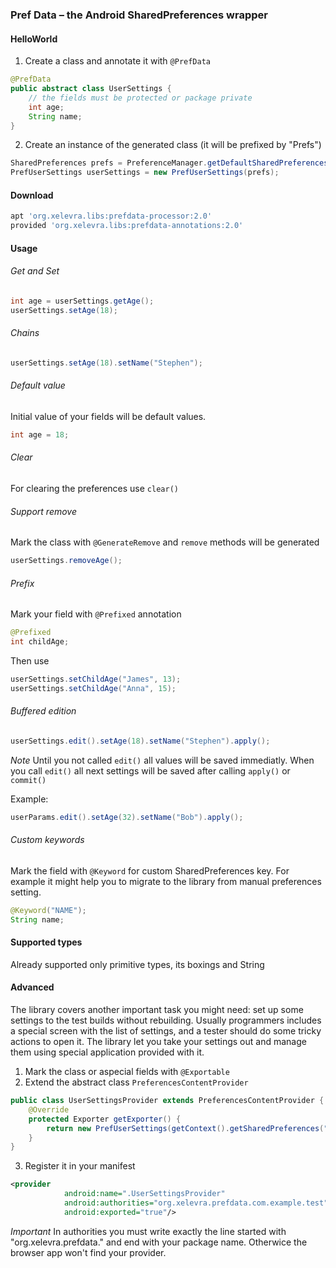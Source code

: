 ### Pref Data – the Android SharedPreferences wrapper

#### HelloWorld
 1. Create a class and annotate it with ```@PrefData```
```java
@PrefData
public abstract class UserSettings {
    // the fields must be protected or package private
    int age;
    String name;
}
```
 2. Create an instance of the generated class (it will be prefixed by "Prefs")

```java
SharedPreferences prefs = PreferenceManager.getDefaultSharedPreferences(getApplicationContext());
PrefUserSettings userSettings = new PrefUserSettings(prefs);
```
#### Download
```groovy
apt 'org.xelevra.libs:prefdata-processor:2.0'
provided 'org.xelevra.libs:prefdata-annotations:2.0'
```

#### Usage
###### Get and Set
```java
int age = userSettings.getAge();
userSettings.setAge(18);
```
###### Chains
```java
userSettings.setAge(18).setName("Stephen");
```
###### Default value
Initial value of your fields will be default values.
```java
int age = 18;
```
###### Clear
For clearing the preferences use ```clear()```
###### Support remove
Mark the class with ```@GenerateRemove``` and ```remove``` methods will be generated
```java
userSettings.removeAge();
```
###### Prefix
Mark your field with ```@Prefixed``` annotation
```java
@Prefixed
int childAge;
```
Then use
```java
userSettings.setChildAge("James", 13);
userSettings.setChildAge("Anna", 15);
```
###### Buffered edition
```java
userSettings.edit().setAge(18).setName("Stephen").apply();
```
*Note*
Until you not called ```edit()``` all values will be saved immediatly.
When you call ```edit()``` all next settings will be saved after calling ```apply()``` or ```commit()```

Example:
```java
userParams.edit().setAge(32).setName("Bob").apply();
```
###### Custom keywords
Mark the field with ```@Keyword``` for custom SharedPreferences key. For example it might help you to migrate to the library from manual preferences setting.
```java
@Keyword("NAME");
String name;
````
#### Supported types
Already supported only primitive types, its boxings and String

#### Advanced
The library covers another important task you might need: set up some settings to the test builds without rebuilding. Usually programmers includes a special screen with the list of settings, and a tester should do some tricky actions to open it. The library let you take your settings out and manage them using special application provided with it.

1) Mark the class or aspecial fields with ```@Exportable```
2) Extend the abstract class ```PreferencesContentProvider```
```java
public class UserSettingsProvider extends PreferencesContentProvider {
    @Override
    protected Exporter getExporter() {
        return new PrefUserSettings(getContext().getSharedPreferences("main", Context.MODE_PRIVATE));
    }
}
```
3) Register it in your manifest
```xml
<provider
            android:name=".UserSettingsProvider"
            android:authorities="org.xelevra.prefdata.com.example.test"
            android:exported="true"/>
```
*Important*
In authorities you must write exactly the line started with "org.xelevra.prefdata." and end with your package name. Otherwice the browser app won't find your provider.